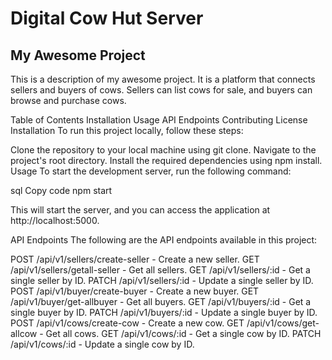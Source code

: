 # Digital Cow Hut Server

## My Awesome Project
This is a description of my awesome project. It is a platform that connects sellers and buyers of cows. Sellers can list cows for sale, and buyers can browse and purchase cows.

Table of Contents
Installation
Usage
API Endpoints
Contributing
License
Installation
To run this project locally, follow these steps:

Clone the repository to your local machine using git clone.
Navigate to the project's root directory.
Install the required dependencies using npm install.
Usage
To start the development server, run the following command:

sql
Copy code
npm start

This will start the server, and you can access the application at http://localhost:5000.

API Endpoints
The following are the API endpoints available in this project:

POST /api/v1/sellers/create-seller - Create a new seller.
GET /api/v1/sellers/getall-seller - Get all sellers.
GET /api/v1/sellers/:id - Get a single seller by ID.
PATCH /api/v1/sellers/:id - Update a single seller by ID.
POST /api/v1/buyer/create-buyer - Create a new buyer.
GET /api/v1/buyer/get-allbuyer - Get all buyers.
GET /api/v1/buyers/:id - Get a single buyer by ID.
PATCH /api/v1/buyers/:id - Update a single buyer by ID.
POST /api/v1/cows/create-cow - Create a new cow.
GET /api/v1/cows/get-allcow - Get all cows.
GET /api/v1/cows/:id - Get a single cow by ID.
PATCH /api/v1/cows/:id - Update a single cow by ID.